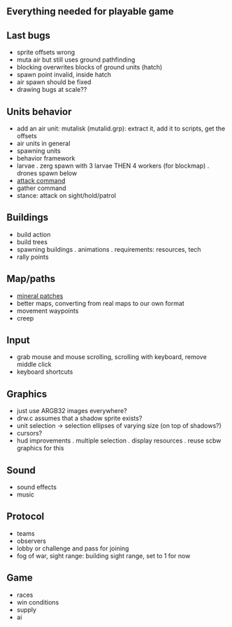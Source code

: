 ## Everything needed for playable game

## Last bugs
- sprite offsets wrong
- muta air but still uses ground pathfinding
- blocking overwrites blocks of ground units (hatch)
- spawn point invalid, inside hatch
- air spawn should be fixed
- drawing bugs at scale??

## Units behavior
- add an air unit: mutalisk (mutalid.grp):
extract it, add it to scripts, get the offsets
- air units in general
- spawning units
- behavior framework
- larvae
	. zerg spawn with 3 larvae THEN 4 workers (for blockmap)
	. drones spawn below
- [attack command](attack)
- gather command
- stance: attack on sight/hold/patrol

## Buildings
- build action
- build trees
- spawning buildings
	. animations
	. requirements: resources, tech
- rally points

## Map/paths
- [mineral patches](minerals)
- better maps, converting from real maps to our own format
- movement waypoints
- creep

## Input
- grab mouse and mouse scrolling, scrolling with keyboard, remove middle click
- keyboard shortcuts

## Graphics
- just use ARGB32 images everywhere?
- drw.c assumes that a shadow sprite exists?
- unit selection -> selection ellipses of varying size (on top of shadows?)
- cursors?
- hud improvements
	. multiple selection
	. display resources
	. reuse scbw graphics for this

## Sound
- sound effects
- music

## Protocol
- teams
- observers
- lobby or challenge and pass for joining
- fog of war, sight range: building sight range, set to 1 for now

## Game
- races
- win conditions
- supply
- ai

